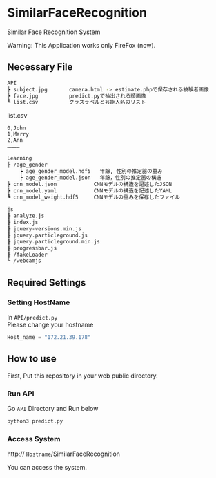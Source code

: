 # SimilarFaceRecognition
Similar Face Recognition System

Warning: This Application works only FireFox (now).

## Necessary File
```bash
API
┝ subject.jpg       camera.html -> estimate.phpで保存される被験者画像
┝ face.jpg          predict.pyで抽出される顔画像
┗ list.csv          クラスラベルと芸能人名のリスト
```

list.csv
```csv
0,John
1,Marry
2,Ann
…………
```

```bash
Learning
┝ /age_gender
    ┝ age_gender_model.hdf5   年齢, 性別の推定器の重み
    ┝ age_gender_model.json   年齢，性別の推定器の構造
┝ cnn_model.json            CNNモデルの構造を記述したJSON
┝ cnn_model.yaml            CNNモデルの構造を記述したYAML
┗ cnn_model_weight.hdf5     CNNモデルの重みを保存したファイル

```

```bash
js
┠ analyze.js
┠ index.js
┠ jquery-versions.min.js
┠ jquery.particleground.js
┠ jquery.particleground.min.js
┠ progressbar.js
┠ /fakeLoader
└ /webcamjs
```
## Required Settings
### Setting HostName

In `API/predict.py`  
Please change your hostname

```py
Host_name = "172.21.39.178"
```

## How to use

First, Put this repository in your web public directory.

### Run API
Go `API` Directory and Run below

```bash
python3 predict.py
```

### Access System
http:// `Hostname`/SimilarFaceRecognition

You can access the system.
